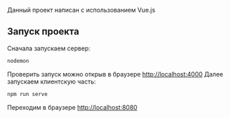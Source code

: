 Данный проект написан с использованием Vue.js
## Запуск проекта
Сначала запускаем сервер:

```bash
nodemon
```
Проверить запуск можно открыв в браузере [http://localhost:4000](http://localhost:4000)
Далее запускаем клиентскую часть:

```bash
npm run serve
```
Переходим в браузере [http://localhost:8080](http://localhost:8080)
